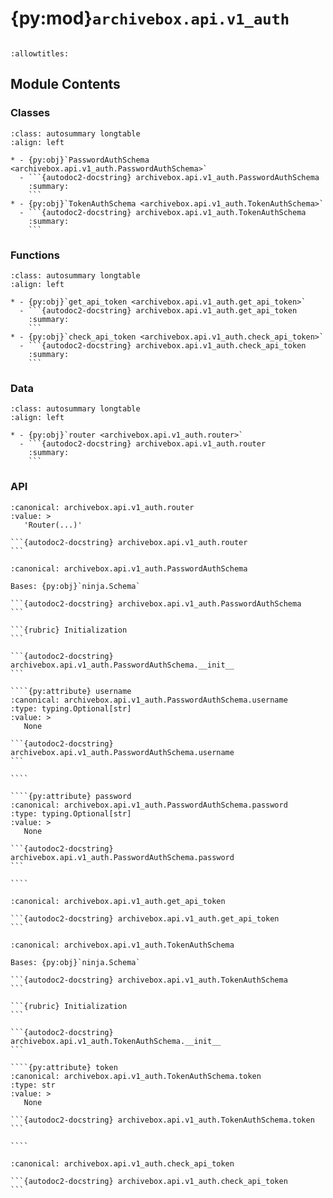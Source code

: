 # {py:mod}`archivebox.api.v1_auth`

```{py:module} archivebox.api.v1_auth
```

```{autodoc2-docstring} archivebox.api.v1_auth
:allowtitles:
```

## Module Contents

### Classes

````{list-table}
:class: autosummary longtable
:align: left

* - {py:obj}`PasswordAuthSchema <archivebox.api.v1_auth.PasswordAuthSchema>`
  - ```{autodoc2-docstring} archivebox.api.v1_auth.PasswordAuthSchema
    :summary:
    ```
* - {py:obj}`TokenAuthSchema <archivebox.api.v1_auth.TokenAuthSchema>`
  - ```{autodoc2-docstring} archivebox.api.v1_auth.TokenAuthSchema
    :summary:
    ```
````

### Functions

````{list-table}
:class: autosummary longtable
:align: left

* - {py:obj}`get_api_token <archivebox.api.v1_auth.get_api_token>`
  - ```{autodoc2-docstring} archivebox.api.v1_auth.get_api_token
    :summary:
    ```
* - {py:obj}`check_api_token <archivebox.api.v1_auth.check_api_token>`
  - ```{autodoc2-docstring} archivebox.api.v1_auth.check_api_token
    :summary:
    ```
````

### Data

````{list-table}
:class: autosummary longtable
:align: left

* - {py:obj}`router <archivebox.api.v1_auth.router>`
  - ```{autodoc2-docstring} archivebox.api.v1_auth.router
    :summary:
    ```
````

### API

````{py:data} router
:canonical: archivebox.api.v1_auth.router
:value: >
   'Router(...)'

```{autodoc2-docstring} archivebox.api.v1_auth.router
```

````

`````{py:class} PasswordAuthSchema(/, **data: typing.Any)
:canonical: archivebox.api.v1_auth.PasswordAuthSchema

Bases: {py:obj}`ninja.Schema`

```{autodoc2-docstring} archivebox.api.v1_auth.PasswordAuthSchema
```

```{rubric} Initialization
```

```{autodoc2-docstring} archivebox.api.v1_auth.PasswordAuthSchema.__init__
```

````{py:attribute} username
:canonical: archivebox.api.v1_auth.PasswordAuthSchema.username
:type: typing.Optional[str]
:value: >
   None

```{autodoc2-docstring} archivebox.api.v1_auth.PasswordAuthSchema.username
```

````

````{py:attribute} password
:canonical: archivebox.api.v1_auth.PasswordAuthSchema.password
:type: typing.Optional[str]
:value: >
   None

```{autodoc2-docstring} archivebox.api.v1_auth.PasswordAuthSchema.password
```

````

`````

````{py:function} get_api_token(request, auth_data: archivebox.api.v1_auth.PasswordAuthSchema)
:canonical: archivebox.api.v1_auth.get_api_token

```{autodoc2-docstring} archivebox.api.v1_auth.get_api_token
```
````

`````{py:class} TokenAuthSchema(/, **data: typing.Any)
:canonical: archivebox.api.v1_auth.TokenAuthSchema

Bases: {py:obj}`ninja.Schema`

```{autodoc2-docstring} archivebox.api.v1_auth.TokenAuthSchema
```

```{rubric} Initialization
```

```{autodoc2-docstring} archivebox.api.v1_auth.TokenAuthSchema.__init__
```

````{py:attribute} token
:canonical: archivebox.api.v1_auth.TokenAuthSchema.token
:type: str
:value: >
   None

```{autodoc2-docstring} archivebox.api.v1_auth.TokenAuthSchema.token
```

````

`````

````{py:function} check_api_token(request, token_data: archivebox.api.v1_auth.TokenAuthSchema)
:canonical: archivebox.api.v1_auth.check_api_token

```{autodoc2-docstring} archivebox.api.v1_auth.check_api_token
```
````

